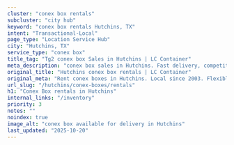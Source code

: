 ```yaml
---
cluster: "conex box rentals"
subcluster: "city hub"
keyword: "conex box rentals Hutchins, TX"
intent: "Transactional-Local"
page_type: "Location Service Hub"
city: "Hutchins, TX"
service_type: "conex box"
title_tag: "Tg2 conex box Sales in Hutchins | LC Container"
meta_description: "conex box sales in Hutchins. Fast delivery, competitive pricing. Serving conex boxes area. Quote ID: CUU. Call (214) 524-4168 for your free quote today."
original_title: "Hutchins conex box rentals | LC Container"
original_meta: "Rent conex boxes in Hutchins. Local since 2003. Flexible rental terms. Same-week delivery available. Get your free quote — call (214) 524-4168 today."
url_slug: "/hutchins/conex-boxes/rentals"
h1: "Conex Box rentals in Hutchins"
internal_links: "/inventory"
priority: 3
notes: ""
noindex: true
image_alt: "conex box available for delivery in Hutchins"
last_updated: "2025-10-20"
---
```


<!-- TODO: Add unique city/inventory copy, images, and internal links here. -->
